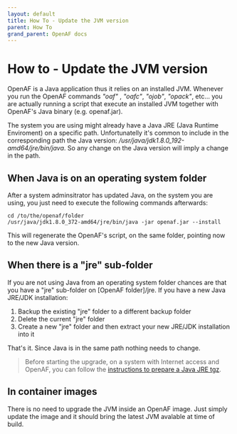```yaml
---
layout: default
title: How To - Update the JVM version
parent: How To
grand_parent: OpenAF docs
---
```


# How to - Update the JVM version

OpenAF is a Java application thus it relies on an installed JVM. Whenever you run the OpenAF commands _"oaf"_ , _"oafc"_, _"ojob"_, _"opack"_, etc... you are actually running a script that execute an installed JVM together with OpenAF's Java binary (e.g. openaf.jar). 

The system you are using might already have a Java JRE (Java Runtime Enviroment) on a specific path. Unfortunatelly it's common to include in the corresponding path the Java version: _/usr/java/jdk1.8.0_192-amd64/jre/bin/java_. So any change on the Java version will imply a change in the path.
 
## When Java is on an operating system folder

After a system adminsitrator has updated Java, on the system you are using, you just need to execute the following commands afterwards:

````shell
cd /to/the/openaf/folder
/usr/java/jdk1.8.0_372-amd64/jre/bin/java -jar openaf.jar --install
````

This will regenerate the OpenAF's script, on the same folder, pointing now to the new Java version. 

## When there is a "jre" sub-folder

If you are not using Java from an operating system folder chances are that you have a "jre" sub-folder on [OpenAF folder]/jre. If you have a new Java JRE/JDK installation:

1. Backup the existing "jre" folder to a different backup folder
2. Delete the current "jre" folder
3. Create a new "jre" folder and then extract your new JRE/JDK installation into it

That's it. Since Java is in the same path nothing needs to change.

> Before starting the upgrade, on a system with Internet access and OpenAF, you can follow the [instructions to prepare a Java JRE tgz](../guides/ojobio/quickly_download_java.md).

## In container images

There is no need to upgrade the JVM inside an OpenAF image. Just simply update the image and it should bring the latest JVM avalable at time of build.